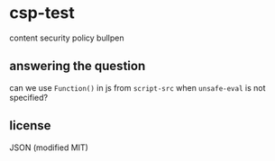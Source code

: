 # csp-test

content security policy bullpen

## answering the question

can we use `Function()` in js from `script-src` when `unsafe-eval` is not 
specified?

## license

JSON (modified MIT)

